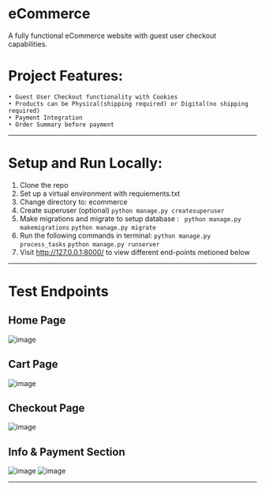 
# eCommerce
 
A fully functional eCommerce website with guest user checkout capabilities.

# Project Features:
    • Guest User Checkout functionality with Cookies
    • Products can be Physical(shipping required) or Digital(no shipping required)  
    • Payment Integration
    • Order Summary before payment

--------------------    
# Setup and Run Locally:
1. Clone the repo
2. Set up a virtual environment with requiements.txt
3. Change directory to:  ecommerce
4. Create superuser (optional) 
    `python manage.py createsuperuser `
5. Make migrations and migrate to setup database :
    ` python manage.py makemigrations` 
    `python manage.py migrate `
6. Run the following commands in terminal:
    ` python manage.py process_tasks `
    ` python manage.py runserver `
7. Visit http://127.0.0.1:8000/<endpoint> to view different end-points metioned below


--------------------

# Test Endpoints
## Home Page
![image](https://user-images.githubusercontent.com/53619178/147363247-52655be4-ecff-459c-bc5e-dda5dac31ba7.png)

## Cart Page
![image](https://user-images.githubusercontent.com/53619178/147363434-cd0bf4c7-6cb0-45e9-b3a4-e0bef4d80446.png)


## Checkout Page
![image](https://user-images.githubusercontent.com/53619178/147363491-ba87dcc9-c1ee-4739-8b90-8aa027a67242.png)


## Info & Payment Section
![image](https://user-images.githubusercontent.com/53619178/147363297-c1b07def-285a-4130-a041-63295badcf11.png)
![image](https://user-images.githubusercontent.com/53619178/147363306-f913dd40-0d51-4d76-aeca-b635ad343636.png)


--------------------

